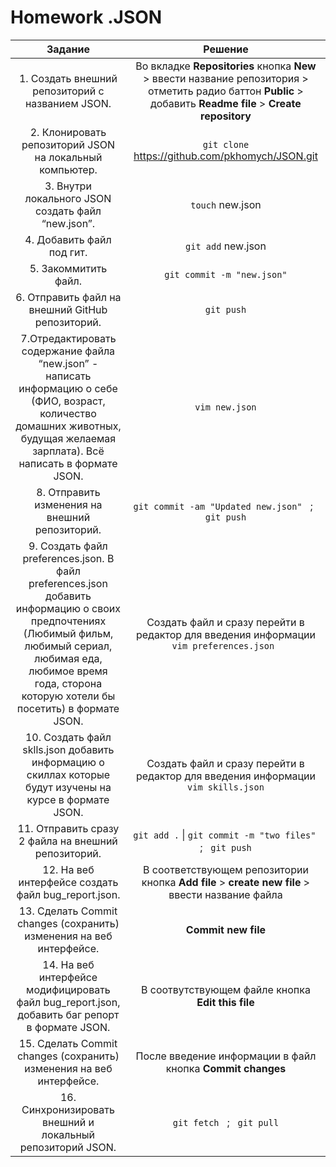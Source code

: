 # Homework .JSON 

| Задание | Решение |
| :---------: | :---------: |
|1. Создать внешний репозиторий c названием JSON. | Во вкладке **Repositories** кнопка **New** > ввести название репозитория > отметить радио баттон **Public** > добавить **Readme file** > **Create repository**|
|2. Клонировать репозиторий JSON на локальный компьютер. | `git clone` https://github.com/pkhomych/JSON.git |
|3. Внутри локального JSON создать файл “new.json”. | `touch` new.json |
|4. Добавить файл под гит. | `git add` new.json |
|5. Закоммитить файл. | `git commit -m "new.json"` |
|6. Отправить файл на внешний GitHub репозиторий. | `git push` |
|7.Отредактировать содержание файла “new.json” - написать информацию о себе (ФИО, возраст, количество домашних животных, будущая желаемая зарплата). Всё написать в формате JSON. | `vim new.json` |
|8. Отправить изменения на внешний репозиторий. | `git commit -am "Updated new.json"` &nbsp;  ; &nbsp;  `git push` |
|9. Создать файл preferences.json. В файл preferences.json добавить информацию о своих предпочтениях (Любимый фильм, любимый сериал, любимая еда, любимое время года, сторона которую хотели бы посетить) в формате JSON. | Создать файл и сразу перейти в редактор для введения информации `vim preferences.json ` |
|10. Создать файл sklls.json добавить информацию о скиллах которые будут изучены на курсе в формате JSON. | Создать файл и сразу перейти в редактор для введения информации `vim skills.json` |
|11. Отправить сразу  2 файла на внешний репозиторий. | `git add .` &#124; `git commit -m "two files"`&nbsp;  ; &nbsp; `git push` |
|12. На веб интерфейсе создать файл bug_report.json. | В соответствующем репозитории кнопка **Add file** > **create new file** > ввести название файла |
|13. Сделать Commit changes (сохранить) изменения на веб интерфейсе. | **Commit new file** |
|14. На веб интерфейсе модифицировать файл bug_report.json, добавить баг репорт в формате JSON. | В соотвутствующем файле кнопка **Edit this file** | 
|15. Сделать Commit changes (сохранить) изменения на веб интерфейсе. | После введение информации в файл кнопка **Commit changes** |
|16. Синхронизировать внешний и локальный репозиторий JSON. | `git fetch` &nbsp;  ; &nbsp;  `git pull` |